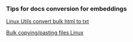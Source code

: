 ### Tips for docs conversion for embeddings

[Linux Utils convert bulk html to txt](html2txt.md)

[Bulk copying/pasting files Linux](linux/markdown/files-folders.md)
